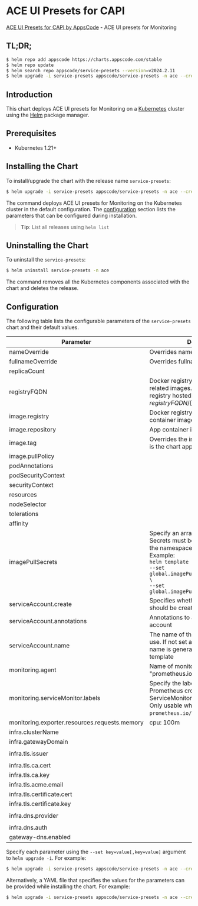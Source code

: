 # ACE UI Presets for CAPI

[ACE UI Presets for CAPI by AppsCode](https://github.com/bytebuilders) - ACE UI presets for Monitoring

## TL;DR;

```bash
$ helm repo add appscode https://charts.appscode.com/stable
$ helm repo update
$ helm search repo appscode/service-presets --version=v2024.2.11
$ helm upgrade -i service-presets appscode/service-presets -n ace --create-namespace --version=v2024.2.11
```

## Introduction

This chart deploys ACE UI presets for Monitoring on a [Kubernetes](http://kubernetes.io) cluster using the [Helm](https://helm.sh) package manager.

## Prerequisites

- Kubernetes 1.21+

## Installing the Chart

To install/upgrade the chart with the release name `service-presets`:

```bash
$ helm upgrade -i service-presets appscode/service-presets -n ace --create-namespace --version=v2024.2.11
```

The command deploys ACE UI presets for Monitoring on the Kubernetes cluster in the default configuration. The [configuration](#configuration) section lists the parameters that can be configured during installation.

> **Tip**: List all releases using `helm list`

## Uninstalling the Chart

To uninstall the `service-presets`:

```bash
$ helm uninstall service-presets -n ace
```

The command removes all the Kubernetes components associated with the chart and deletes the release.

## Configuration

The following table lists the configurable parameters of the `service-presets` chart and their default values.

|                   Parameter                   |                                                                                                                  Description                                                                                                                   |                            Default                             |
|-----------------------------------------------|------------------------------------------------------------------------------------------------------------------------------------------------------------------------------------------------------------------------------------------------|----------------------------------------------------------------|
| nameOverride                                  | Overrides name template                                                                                                                                                                                                                        | <code>""</code>                                                |
| fullnameOverride                              | Overrides fullname template                                                                                                                                                                                                                    | <code>""</code>                                                |
| replicaCount                                  |                                                                                                                                                                                                                                                | <code>1</code>                                                 |
| registryFQDN                                  | Docker registry fqdn used to pull app related images. Set this to use docker registry hosted at ${registryFQDN}/${registry}/${image}                                                                                                           | <code>ghcr.io</code>                                           |
| image.registry                                | Docker registry used to pull app container image                                                                                                                                                                                               | <code>appscode</code>                                          |
| image.repository                              | App container image                                                                                                                                                                                                                            | <code>b3</code>                                                |
| image.tag                                     | Overrides the image tag whose default is the chart appVersion.                                                                                                                                                                                 | <code>""</code>                                                |
| image.pullPolicy                              |                                                                                                                                                                                                                                                | <code>Always</code>                                            |
| podAnnotations                                |                                                                                                                                                                                                                                                | <code>{}</code>                                                |
| podSecurityContext                            |                                                                                                                                                                                                                                                | <code>{}</code>                                                |
| securityContext                               |                                                                                                                                                                                                                                                | <code>{}</code>                                                |
| resources                                     |                                                                                                                                                                                                                                                | <code>{}</code>                                                |
| nodeSelector                                  |                                                                                                                                                                                                                                                | <code>{}</code>                                                |
| tolerations                                   |                                                                                                                                                                                                                                                | <code>[]</code>                                                |
| affinity                                      |                                                                                                                                                                                                                                                | <code>{}</code>                                                |
| imagePullSecrets                              | Specify an array of imagePullSecrets. Secrets must be manually created in the namespace. <br> Example: <br> `helm template charts/ace \` <br> `--set global.imagePullSecrets[0].name=sec0 \` <br> `--set global.imagePullSecrets[1].name=sec1` | <code>[]</code>                                                |
| serviceAccount.create                         | Specifies whether a service account should be created                                                                                                                                                                                          | <code>true</code>                                              |
| serviceAccount.annotations                    | Annotations to add to the service account                                                                                                                                                                                                      | <code>{}</code>                                                |
| serviceAccount.name                           | The name of the service account to use. If not set and create is true, a name is generated using the fullname template                                                                                                                         | <code>""</code>                                                |
| monitoring.agent                              | Name of monitoring agent (eg "prometheus.io/operator")                                                                                                                                                                                         | <code>""</code>                                                |
| monitoring.serviceMonitor.labels              | Specify the labels for ServiceMonitor. Prometheus crd will select ServiceMonitor using these labels. Only usable when monitoring agent is `prometheus.io/operator`.                                                                            | <code>{}</code>                                                |
| monitoring.exporter.resources.requests.memory | cpu: 100m                                                                                                                                                                                                                                      | <code>128Mi</code>                                             |
| infra.clusterName                             |                                                                                                                                                                                                                                                | <code>"tamal-gateway"</code>                                   |
| infra.gatewayDomain                           |                                                                                                                                                                                                                                                | <code>gw.kubedb.cloud</code>                                   |
| infra.tls.issuer                              |                                                                                                                                                                                                                                                | <code>"ca" # ca,letsencrypt,letsencrypt-staging</code>         |
| infra.tls.ca.cert                             |                                                                                                                                                                                                                                                | <code>""</code>                                                |
| infra.tls.ca.key                              |                                                                                                                                                                                                                                                | <code>""</code>                                                |
| infra.tls.acme.email                          |                                                                                                                                                                                                                                                | <code>ops@appscode.com</code>                                  |
| infra.tls.certificate.cert                    |                                                                                                                                                                                                                                                | <code>""</code>                                                |
| infra.tls.certificate.key                     |                                                                                                                                                                                                                                                | <code>""</code>                                                |
| infra.dns.provider                            |                                                                                                                                                                                                                                                | <code>"external" # external,cloudflare,route53,cloudDNS</code> |
| infra.dns.auth                                |                                                                                                                                                                                                                                                | <code>{}</code>                                                |
| gateway-dns.enabled                           |                                                                                                                                                                                                                                                | <code>false</code>                                             |


Specify each parameter using the `--set key=value[,key=value]` argument to `helm upgrade -i`. For example:

```bash
$ helm upgrade -i service-presets appscode/service-presets -n ace --create-namespace --version=v2024.2.11 --set replicaCount=1
```

Alternatively, a YAML file that specifies the values for the parameters can be provided while
installing the chart. For example:

```bash
$ helm upgrade -i service-presets appscode/service-presets -n ace --create-namespace --version=v2024.2.11 --values values.yaml
```

